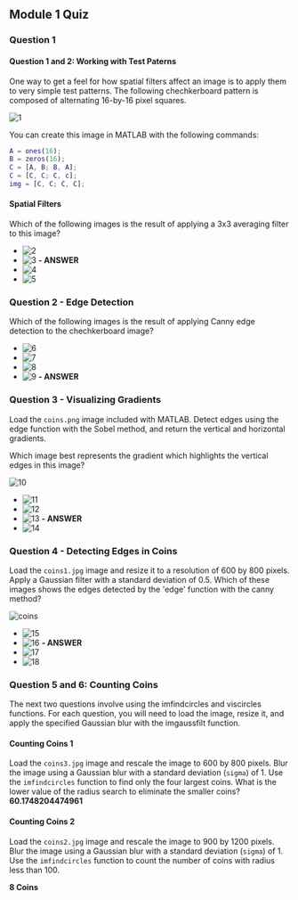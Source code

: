 ## Module 1 Quiz

### Question 1

#### Question 1 and 2: Working with Test Paterns

One way to get a feel for how spatial filters affect an image is to apply them to very simple test patterns. The following chechkerboard pattern is composed of alternating 16-by-16 pixel squares.

![1](./images/1.png)

You can create this image in MATLAB with the following commands:

```matlab
A = ones(16);
B = zeros(16);
C = [A, B; B, A];
C = [C, C; C, c];
img = [C, C; C, C];
```

#### Spatial Filters

Which of the following images is the result of applying a 3x3 averaging filter to this image?

- ![2](./images/2.png)
- ![3](./images/3.png) **- ANSWER**
- ![4](./images/4.png)
- ![5](./images/5.png)

### Question 2 - Edge Detection

Which of the following images is the result of applying Canny edge detection to the chechkerboard image?

- ![6](./images/6.png)
- ![7](./images/7.png)
- ![8](./images/8.png)
- ![9](./images/9.png) **- ANSWER**

### Question 3 - Visualizing Gradients

Load the `coins.png` image included with MATLAB. Detect edges using the edge function with the Sobel method, and return the vertical and horizontal gradients.

Which image best represents the gradient which highlights the vertical edges in this image?

![10](./images/10.png)

- ![11](./images/11.png)
- ![12](./images/12.png)
- ![13](./images/13.png) **- ANSWER**
- ![14](./images/14.png)

### Question 4 - Detecting Edges in Coins

Load the `coins1.jpg` image and resize it to a resolution of 600 by 800 pixels. Apply a Gaussian filter with a standard deviation of 0.5. Which of these images shows the edges detected by the 'edge' function with the canny method?

![coins](./images/coins.jpg)

- ![15](./images/15.png)
- ![16](./images/16.png) **- ANSWER**
- ![17](./images/17.png)
- ![18](./images/18.png)

### Question 5 and 6: Counting Coins

The next two questions involve using the imfindcircles and viscircles functions. For each question, you will need to load the image, resize it, and apply the specified Gaussian blur with the imgaussfilt function.

#### Counting Coins 1

Load the `coins3.jpg` image and rescale the image to 600 by 800 pixels. Blur the image using a Gaussian blur with a standard deviation (`sigma`) of 1. Use the `imfindcircles` function to find only the four largest coins. What is the lower value of the radius search to eliminate the smaller coins? **60.1748204474961**

#### Counting Coins 2

Load the `coins2.jpg` image and rescale the image to 900 by 1200 pixels. Blur the image using a Gaussian blur with a standard deviation (`sigma`) of 1. Use the `imfindcircles` function to count the number of coins with radius less than 100.

**8 Coins**
